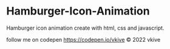 # Hamburger-Icon-Animation

Hamburger icon animation create with html, css and javascript.

follow me on codepen https://codepen.io/vkive © 2022 vkive
